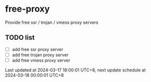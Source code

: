 
# free-proxy
Provide free ssr / trojan / vmess proxy servers


## TODO list
- [ ] add free ssr proxy server
- [ ] add free trojan proxy server
- [ ] add free vmess proxy server

Last updated at 2024-03-17 18:00:01 UTC+8, next update schedule at 2024-03-18 00:00:01 UTC+8

